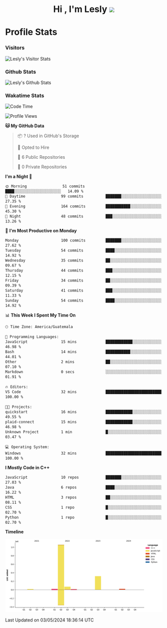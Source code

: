 <h1 align="center">Hi , I'm Lesly <img src="https://media.giphy.com/media/hvRJCLFzcasrR4ia7z/giphy.gif" width="28"></h1>


# Profile Stats

### Visitors
![Lesly's Visitor Stats](https://komarev.com/ghpvc/?username=leslycarrascoj&color=blue&style=for-the-badge&label=VIEWS)

### Github Stats
![Lesly's  Github Stats](https://github-readme-stats.vercel.app/api?username=leslycarrascoj&hide=contribs,issues,stars&count_private=true&include_all_commits=true&show_icons=true&theme=tokyonight)

### Wakatime Stats

<!--START_SECTION:waka-->
![Code Time](http://img.shields.io/badge/Code%20Time-781%20hrs%2033%20mins-blue)

![Profile Views](http://img.shields.io/badge/Profile%20Views-0-blue)

**🐱 My GitHub Data** 

> 📦 ? Used in GitHub's Storage 
 > 
> 💼 Opted to Hire
 > 
> 📜 6 Public Repositories 
 > 
> 🔑 0 Private Repositories 
 > 
**I'm a Night 🦉** 

```text
🌞 Morning                51 commits          ████░░░░░░░░░░░░░░░░░░░░░   14.09 % 
🌆 Daytime                99 commits          ███████░░░░░░░░░░░░░░░░░░   27.35 % 
🌃 Evening                164 commits         ███████████░░░░░░░░░░░░░░   45.30 % 
🌙 Night                  48 commits          ███░░░░░░░░░░░░░░░░░░░░░░   13.26 % 
```
📅 **I'm Most Productive on Monday** 

```text
Monday                   100 commits         ███████░░░░░░░░░░░░░░░░░░   27.62 % 
Tuesday                  54 commits          ████░░░░░░░░░░░░░░░░░░░░░   14.92 % 
Wednesday                35 commits          ██░░░░░░░░░░░░░░░░░░░░░░░   09.67 % 
Thursday                 44 commits          ███░░░░░░░░░░░░░░░░░░░░░░   12.15 % 
Friday                   34 commits          ██░░░░░░░░░░░░░░░░░░░░░░░   09.39 % 
Saturday                 41 commits          ███░░░░░░░░░░░░░░░░░░░░░░   11.33 % 
Sunday                   54 commits          ████░░░░░░░░░░░░░░░░░░░░░   14.92 % 
```


📊 **This Week I Spent My Time On** 

```text
🕑︎ Time Zone: America/Guatemala

💬 Programming Languages: 
JavaScript               15 mins             ████████████░░░░░░░░░░░░░   46.98 % 
Bash                     14 mins             ███████████░░░░░░░░░░░░░░   44.01 % 
Other                    2 mins              ██░░░░░░░░░░░░░░░░░░░░░░░   07.10 % 
Markdown                 0 secs              ░░░░░░░░░░░░░░░░░░░░░░░░░   01.91 % 

🔥 Editors: 
VS Code                  32 mins             █████████████████████████   100.00 % 

🐱‍💻 Projects: 
quickstart               16 mins             ████████████░░░░░░░░░░░░░   49.55 % 
plaid-connect            15 mins             ████████████░░░░░░░░░░░░░   46.98 % 
Unknown Project          1 min               █░░░░░░░░░░░░░░░░░░░░░░░░   03.47 % 

💻 Operating System: 
Windows                  32 mins             █████████████████████████   100.00 % 
```

**I Mostly Code in C++** 

```text
JavaScript               10 repos            ███████░░░░░░░░░░░░░░░░░░   27.03 % 
Java                     6 repos             ████░░░░░░░░░░░░░░░░░░░░░   16.22 % 
HTML                     3 repos             ██░░░░░░░░░░░░░░░░░░░░░░░   08.11 % 
CSS                      1 repo              █░░░░░░░░░░░░░░░░░░░░░░░░   02.70 % 
Python                   1 repo              █░░░░░░░░░░░░░░░░░░░░░░░░   02.70 % 
```



**Timeline**

![Lines of Code chart](https://raw.githubusercontent.com/leslycarrascoj/leslycarrascoj/main/assets/bar_graph.png)


 Last Updated on 03/05/2024 18:36:14 UTC
<!--END_SECTION:waka-->


